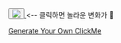 <!-- <h3 align="center"><b>👩‍💻 About Me 👩‍💻</b></h3>  -->
<a align="center" href="https://www.github.com/soominsohn">
    <button id="heartButton"><img src="http://clickme.today:8080/test1/justImage"/></button>
</a>
<-- 클릭하면 놀라운 변화가 🤭

[Generate Your Own ClickMe](https://clickme.today)

<!-- <h4 align="center"><b>Happiness Driven Development</b></h4>  -->
<!-- <p align="center"> -->
<!--   <img src="https://user-images.githubusercontent.com/83059234/224373135-1d442617-ce55-4f22-9de4-b46118185cd5.gif"/> -->
<!--   <img src="https://user-images.githubusercontent.com/83059234/224372184-d43ac064-dff5-42e7-b976-529a8bd4e678.gif"/> -->
<!-- ![Spongebob Patrick Happy Dance](https://user-images.githubusercontent.com/83059234/224372184-d43ac064-dff5-42e7-b976-529a8bd4e678.gif) -->
  </p>


  
  
<!-- ![Spongebob Rave Dance Party](https://user-images.githubusercontent.com/83059234/224373135-1d442617-ce55-4f22-9de4-b46118185cd5.gif) -->
